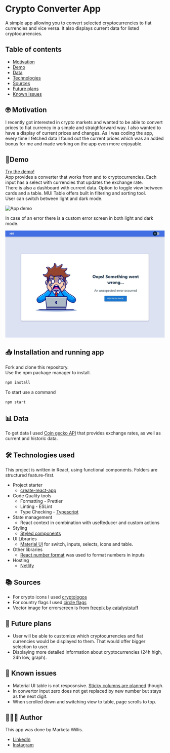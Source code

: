 # Crypto Converter App

A simple app allowing you to convert selected cryptocurrencies to fiat currencies and vice versa. It also displays current data for listed cryptocurrencies.

## Table of contents
* [Motivation](#motivation)    
* [Demo](#demo)
* [Data](#data)
* [Technologies](#technologies)
* [Sources](#sources)
* [Future plans](#future)
* [Known issues](#issues)

<a id="motivation"></a>
## 🤓 Motivation

I recently got interested in crypto markets and wanted to be able to convert prices to fiat currency in a simple and straighforward way. I also wanted to have a display of current prices and changes. As I was coding the app, every time I fetched data I found out the current prices which was an added bonus for me and made working on the app even more enjoyable. 

<a id="demo"></a>
## 👀Demo

[Try the demo!](https://crypto-converter-mw.netlify.app/)     
App provides a converter that works from and to cryptocurrencies. Each input has a select with currencies that updates the exchange rate.      
There is also a dashboard with current data. Option to toggle view between cards and a table. MUI Table offers built in filtering and sorting tool.     
User can switch between light and dark mode.     

![App demo](./readMeImages/demo.gif)

In case of an error there is a custom error screen in both light and dark mode. 

<img src="./readMeImages/errorscreen.jpg" />

<a id="installation"></a>
## 📥 Installation and running app

Fork and clone this repository.    
Use the npm package manager to install.

```bash
npm install
```

To start use a command

```bash
npm start
```
<a id="data"></a>
## 📊 Data 

To get data I used [Coin gecko API](https://www.coingecko.com/en/api/documentation) that provides exchange rates, as well as current and historic data. 

<a id="technologies"></a>
## 🛠 Technologies used

This project is written in React, using functional components. Folders are structured feature-first.

- Project starter 
  - [create-react-app](https://github.com/facebook/create-react-app)
- Code Quality tools 
  - Formatting - Prettier
  - Linting - ESLint
  - Type Checking - [Typescript](https://www.typescriptlang.org/)
- State management 
  - React context in combination with useReducer and custom actions
- Styling
  - [Styled components](https://styled-components.com/)
- UI Libraries 
  - [Material UI](https://mui.com/getting-started/usage/) for switch, inputs, selects, icons and table.
- Other libraries
  - [React number format](https://www.npmjs.com/package/react-number-format) was used to format numbers in inputs 
- Hosting
   - [Netlify](https://www.netlify.com/)   
   
<a id="sources"></a>
## 📚 Sources 
- For crypto icons I used [cryptologos](https://cryptologos.cc/)
- For country flags I used [circle flags](https://hatscripts.github.io/circle-flags/)
- Vector image for errorscreen is from [freepik by catalyststuff](https://www.freepik.com/catalyststuff)

<a id="future"></a>
## 🌅 Future plans

- User will be able to customize which cryptocurrencies and fiat currencies would be displayed to them. That would offer bigger selection to user.
- Displaying more detailed information about cryptocurrencies (24h high, 24h low, graph).

<a id="issues"></a>
## 🐞 Known issues

- Material UI table is not resposnsive. [Sticky columns are planned](https://mui.com/components/data-grid/columns/#column-pinning) though.
- In convertor input zero does not get replaced by new number but stays as the next digit.
- When scrolled down and switching view to table, page scrolls to top.

## 👩🏻‍💻 Author 
This app was done by Marketa Willis. 
* [LinkedIn](https://www.linkedin.com/in/marketa-willis-2b322b173/)
* [Instagram](https://www.instagram.com/marky.programuje/)

